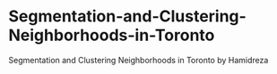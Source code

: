 # Segmentation-and-Clustering-Neighborhoods-in-Toronto
Segmentation and Clustering Neighborhoods in Toronto by Hamidreza 
